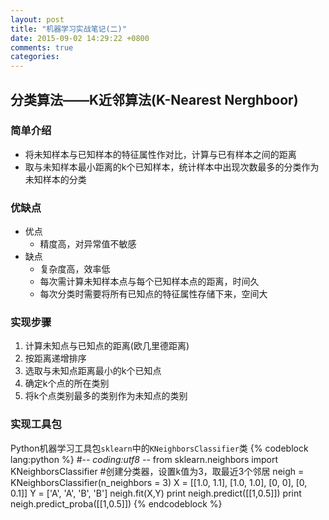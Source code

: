 ```yaml
---
layout: post
title: "机器学习实战笔记(二)"
date: 2015-09-02 14:29:22 +0800
comments: true
categories: 
---
```

## 分类算法——K近邻算法(K-Nearest Nerghboor)

### 简单介绍

- 将未知样本与已知样本的特征属性作对比，计算与已有样本之间的距离
- 取与未知样本最小距离的k个已知样本，统计样本中出现次数最多的分类作为未知样本的分类
<!-- more -->

### 优缺点

- 优点
    - 精度高，对异常值不敏感
- 缺点
    - 复杂度高，效率低
    - 每次需计算未知样本点与每个已知样本点的距离，时间久
    - 每次分类时需要将所有已知点的特征属性存储下来，空间大

### 实现步骤

1. 计算未知点与已知点的距离(欧几里德距离)
2. 按距离递增排序
3. 选取与未知点距离最小的k个已知点
4. 确定k个点的所在类别
5. 将k个点类别最多的类别作为未知点的类别

### 实现工具包

Python机器学习工具包`sklearn`中的`KNeighborsClassifier`类
{% codeblock lang:python %}
#-*- coding:utf8 -*-
from sklearn.neighbors import KNeighborsClassifier
#创建分类器，设置k值为3，取最近3个邻居
neigh = KNeighborsClassifier(n_neighbors = 3)
X = [[1.0, 1.1], [1.0, 1.0], [0, 0], [0, 0.1]]
Y = ['A', 'A', 'B', 'B']
neigh.fit(X,Y)
print neigh.predict([[1,0.5]])
print neigh.predict_proba([[1,0.5]])
{% endcodeblock %}
